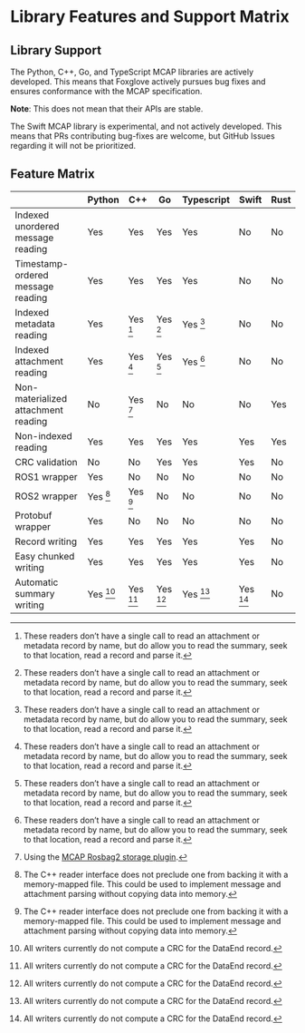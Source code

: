 # Library Features and Support Matrix

## Library Support

The Python, C++, Go, and TypeScript MCAP libraries are actively developed. This means that Foxglove actively pursues bug fixes and ensures conformance with the MCAP specification.

**Note**: This does not mean that their APIs are stable.

The Swift MCAP library is experimental, and not actively developed. This means that PRs contributing bug-fixes are welcome, but GitHub Issues regarding it will not be prioritized.

## Feature Matrix

|  | Python | C++ | Go | Typescript | Swift | Rust |
| --- | --- | --- | --- | --- | --- | --- |
| Indexed unordered message reading | Yes | Yes | Yes | Yes | No | No |
| Timestamp-ordered message reading | Yes | Yes | Yes | Yes | No | No |
| Indexed metadata reading | Yes | Yes [^1] | Yes [^1] | Yes [^1] | No | No |
| Indexed attachment reading | Yes | Yes [^1] | Yes [^1] | Yes [^1] | No | No |
| Non-materialized attachment reading | No | Yes [^2] | No | No | No | Yes |
| Non-indexed reading | Yes | Yes | Yes | Yes | Yes | Yes |
| CRC validation | No | No | Yes | Yes | Yes | No |
| ROS1 wrapper | Yes | No | No | No | No | No |
| ROS2 wrapper | Yes [^3] | Yes [^3] | No | No | No | No |
| Protobuf wrapper | Yes | No | No | No | No | No |
| Record writing | Yes | Yes | Yes | Yes | Yes | No |
| Easy chunked writing | Yes | Yes | Yes | Yes | Yes | No |
| Automatic summary writing | Yes [^4] | Yes [^4] | Yes [^4] | Yes [^4] | Yes [^4] | No |

[^1]: These readers don’t have a single call to read an attachment or metadata record by name, but do allow you to read the summary, seek to that location, read a record and parse it.
[^2]: Using the [MCAP Rosbag2 storage plugin](https://github.com/ros-tooling/rosbag2_storage_mcap).
[^3]: The C++ reader interface does not preclude one from backing it with a memory-mapped file. This could be used to implement message and attachment parsing without copying data into memory.
[^4]: All writers currently do not compute a CRC for the DataEnd record.
